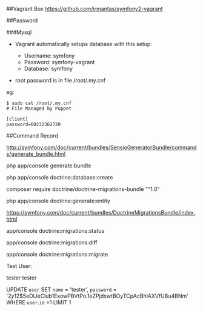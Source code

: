 ##Vagrant Box
https://github.com/irmantas/symfony2-vagrant

##Password

###Mysql
* Vagrant automatically setups database with this setup:

    * Username: symfony
    * Password: symfony-vagrant
    * Database: symfony

* root password is in file /root/.my.cnf

eg:
```
$ sudo cat /root/.my.cnf
# File Managed by Puppet

[client]
password=60232362720

```

##Command Record

http://symfony.com/doc/current/bundles/SensioGeneratorBundle/commands/generate_bundle.html

php app/console generate:bundle

php app/console doctrine:database:create

composer require doctrine/doctrine-migrations-bundle "^1.0"

php app/console doctrine:generate:entity

https://symfony.com/doc/current/bundles/DoctrineMigrationsBundle/index.html

app/console doctrine:migrations:status

app/console doctrine:migrations:diff

app/console doctrine:migrations:migrate

Test User:

tester tester

UPDATE  `user` SET  `name` =  'tester',
`password` =  '$2y$12$5eDlJeClub1ExowPBVtPo.1eZPjdxwtBOyTCpAcBhlAXVfUBu4BNm' WHERE  `user`.`id` =1 LIMIT 1

